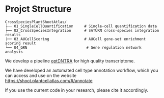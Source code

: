 
# Projct Structure

```
CrossSpeciesPlantShootAtlas/
├── 01_SingleCellQuantification     # Single-cell quantification data
├── 02_CrossSpeciesIntegration      # SATURN cross-species integration results
├── 03_AUCellScoring                # AUCell gene-set enrichment scoring result
└── 04_GRN                           # Gene regulation network analysis
```

We develop a  pipeline [optDNTRA](https://github.com/zywu2002/optDNTRA) for high quality transcriptome.

[](./images/optDNTRA.png)

We have developed an automated cell type annotation workflow, which you can access and use on the website <https://shoot.plantcellatlas.com/#/annotate>

[](./images/annotation.png)

If you use the current code in your research, please cite it accordingly.


